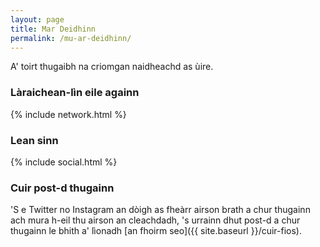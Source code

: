 ```yaml
---
layout: page
title: Mar Deidhinn
permalink: /mu-ar-deidhinn/
---
```


A' toirt thugaibh na criomgan naidheachd as ùire.

### Làraichean-lìn eile againn

{% include network.html %}

### Lean sinn

{% include social.html %}

### Cuir post-d thugainn

'S e Twitter no Instagram an dòigh as fheàrr airson brath a chur thugainn ach mura h-eil thu airson an cleachdadh, 's urrainn dhut post-d a chur thugainn le bhith a' lìonadh [an fhoirm seo]({{ site.baseurl }}/cuir-fios).
